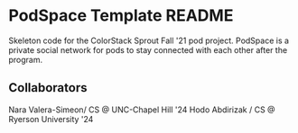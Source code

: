 # PodSpace Template README

Skeleton code for the ColorStack Sprout Fall '21 pod project. PodSpace is a private social network for pods to stay connected with each other after the program.

## Collaborators

Nara Valera-Simeon/ CS @ UNC-Chapel Hill '24
Hodo Abdirizak / CS @ Ryerson University '24
